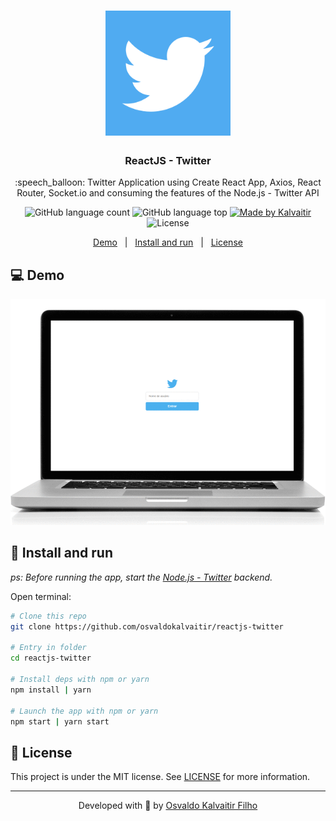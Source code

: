 <h1 align="center">
    <img src="/.github/assets/logo.png"
    width="200px"
    alt="Logo" />
</h1>

<h3 align="center">
  ReactJS - Twitter
</h3>

<p align="center">
  :speech_balloon: Twitter Application using Create React App, Axios, React Router, Socket.io and consuming the features of the Node.js - Twitter API
</p>

<p align="center">
  <img alt="GitHub language count" src="https://img.shields.io/github/languages/count/osvaldokalvaitir/reactjs-twitter.svg?color=00A83A">

  <img alt="GitHub language top" src="https://img.shields.io/github/languages/top/osvaldokalvaitir/reactjs-twitter.svg?color=00A83A">

  <a href="https://kalvaitir.com/">
    <img alt="Made by Kalvaitir" src="https://img.shields.io/badge/made%20by-Kalvaitir-00A83A">
  </a>

  <img alt="License" src="https://img.shields.io/badge/license-MIT-00A83A">
</p>

<p align="center">
  <a href="#computer-demo">Demo</a>&nbsp;&nbsp;&nbsp;|&nbsp;&nbsp;&nbsp;<a href="#wrench-install-and-run">Install and run</a>&nbsp;&nbsp;&nbsp;|&nbsp;&nbsp;&nbsp;<a href="#memo-license">License</a>
</p>

## :computer: Demo

![Demo](/.github/assets/demo.gif)

## :wrench: Install and run

_ps: Before running the app, start the [Node.js - Twitter](https://github.com/osvaldokalvaitir/nodejs-twitter) backend._

Open terminal:

```sh
# Clone this repo
git clone https://github.com/osvaldokalvaitir/reactjs-twitter

# Entry in folder
cd reactjs-twitter

# Install deps with npm or yarn
npm install | yarn

# Launch the app with npm or yarn
npm start | yarn start
```

## :memo: License

This project is under the MIT license. See [LICENSE](/LICENSE) for more information.

---

<p align="center">
Developed with 💚 by <a href="https://www.linkedin.com/in/osvaldokalvaitir">Osvaldo Kalvaitir Filho</a>
</p>
